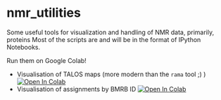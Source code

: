 # nmr_utilities
Some useful tools for visualization and handling of NMR data, primarily, proteins
Most of the scripts are and will be in the format of IPython Notebooks. 

Run them on Google Colab!
- Visualisation of TALOS maps (more modern than the `rama` tool ;) ) [![Open In Colab](https://colab.research.google.com/assets/colab-badge.svg)](https://colab.research.google.com/github/eburakova/nmr_utilities/blob/main/Visualisation/TALOS_visualisation_Colab.ipynb)
- Visualisation of assignments by BMRB ID [![Open In Colab](https://colab.research.google.com/assets/colab-badge.svg)](https://colab.research.google.com/github/eburakova/nmr_utilities/blob/main/Visualisation/BMRB_Colab.ipynb)
